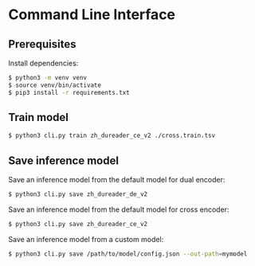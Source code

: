# Command Line Interface


## Prerequisites

Install dependencies:

```bash
$ python3 -m venv venv
$ source venv/bin/activate
$ pip3 install -r requirements.txt
```

## Train model

```bash
$ python3 cli.py train zh_dureader_ce_v2 ./cross.train.tsv
```


## Save inference model

Save an inference model from the default model for dual encoder:

```bash
$ python3 cli.py save zh_dureader_de_v2
```

Save an inference model from the default model for cross encoder:

```bash
$ python3 cli.py save zh_dureader_ce_v2
```

Save an inference model from a custom model:

```bash
$ python3 cli.py save /path/to/model/config.json --out-path=mymodel
```
